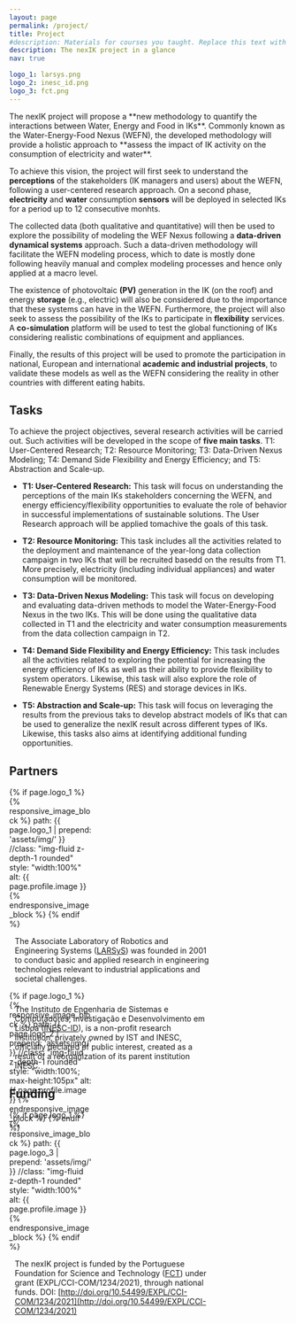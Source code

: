 ```yaml
---
layout: page
permalink: /project/
title: Project
#description: Materials for courses you taught. Replace this text with your description.
description: The nexIK project in a glance
nav: true

logo_1: larsys.png
logo_2: inesc_id.png
logo_3: fct.png
---
```


<div class='specialParagraph' markdown='1'>
The nexIK project will propose a **new methodology to quantify the interactions between Water, Energy and Food in IKs**. Commonly known as the Water-Energy-Food Nexus (WEFN), the developed methodology will provide a holistic approach to **assess the impact of IK activity on the consumption of electricity and water**.

To achieve this vision, the project will first seek to understand the **perceptions** of the stakeholders (IK managers and users) about the WEFN, following a user-centered research approach. On a second phase, **electricity** and **water** consumption **sensors** will be deployed in selected IKs for a period up to 12 consecutive monhts. 

The collected data (both qualitative and quantitative) will then be used to explore the possibility of modeling the WEF Nexus following a **data-driven dynamical systems** approach. Such a data-driven methodology will facilitate the WEFN modeling process, which to date is mostly done following heavily manual and complex modeling processes and hence only applied at a macro level.

The existence of photovoltaic **(PV)** generation in the IK (on the roof) and energy **storage** (e.g., electric) will also be considered due to the importance that these systems can have in the WEFN. Furthermore, the project will also seek to assess the possibility of the IKs to participate in **flexibility** services. A **co-simulation** platform will be used to test the global functioning of IKs considering realistic combinations of equipment and appliances.

Finally, the results of this project will be used to promote the participation in national, European and international **academic and industrial projects**, to validate these models as well as the WEFN considering the reality in other countries with different eating habits.



## Tasks

To achieve the project objectives, several research activities will be carried out. Such activities will be developed in the scope of **five main tasks**. T1: User-Centered Research; T2: Resource Monitoring; T3: Data-Driven Nexus Modeling; T4: Demand Side Flexibility and Energy Efficiency; and T5: Abstraction and Scale-up.

- **T1: User-Centered Research:** 
This task will focus on understanding the perceptions of the main IKs stakeholders concerning the WEFN, and energy efficiency/flexibility opportunities to evaluate the role of behavior in successful implementations of sustainable solutions. The User Research approach will be applied tomachive the goals of this task.

- **T2: Resource Monitoring:**
This task includes all the activities related to the deployment and maintenance of the year-long data collection campaign in two IKs that will be recruited basedd on the results from T1. More precisely, electricity (including individual appliances) and water consumption will be monitored.

- **T3: Data-Driven Nexus Modeling:**
This task will focus on developing and evaluating data-driven methods to model the Water-Energy-Food Nexus in the two IKs. This will be done using the qualitative data collected in T1 and the electricity and water consumption measurements from the data collection campaign in T2.

- **T4: Demand Side Flexibility and Energy Efficiency:**
This task includes all the activities related to exploring the potential for increasing the energy efficiency of IKs as well as their ability to provide flexibility to system operators. Likewise, this task will also explore the role of Renewable Energy Systems (RES) and storage devices in IKs.

- **T5: Abstraction and Scale-up:**
This task will focus on leveraging the results from the previous taks to develop abstract models of IKs that can be used to generalize the nexIK result across different types of IKs. Likewise, this tasks also aims at identifying additional funding opportunities.

</div>

## Partners

<div class="clearfix" style="margin-bottom:10px">
<div class="float-left" style="width:30%">
    {% if page.logo_1 %}
      {% responsive_image_block %}
        path: {{ page.logo_1 | prepend: 'assets/img/' }}
        //class: "img-fluid z-depth-1 rounded"
        style: "width:100%"
        alt: {{ page.profile.image }}
      {% endresponsive_image_block %}
    {% endif %}
</div>

<div class="float-left" style="width:70%; padding-left:10px" markdown="1">

The Associate Laboratory of Robotics and Engineering Systems ([LARSyS](https://larsys.pt)) was founded in 2001 to conduct basic and applied research in engineering technologies relevant to industrial applications and societal challenges.

</div>
</div>

<div class="clearfix" style="margin-bottom:10px">

<div class="float-left" style="width:30%; max-height:10px">
      {% if page.logo_1 %}
        {% responsive_image_block %}
          path: {{ page.logo_2 | prepend: 'assets/img/' }}
          //class: "img-fluid z-depth-1 rounded"
          style: "width:100%; max-height:105px"
          alt: {{ page.profile.image }}
        {% endresponsive_image_block %}
      {% endif %}
</div>
<div class="float-left" style="width:70%; padding-left:10px" markdown="1">

The Instituto de Engenharia de Sistemas e Computadores, Investigação e Desenvolvimento em Lisboa ([INESC-ID](https://inesc-id.pt)), is a non-profit research institution, privately owned by IST and INESC, officially declared of public interest, created as a result of a reorganization of its parent institution INESC.

</div>
</div>

## Funding

<div class="clearfix" markdown="1">

  <div class="float-left" style="width:30%">
        {% if page.logo_1 %}
          {% responsive_image_block %}
            path: {{ page.logo_3 | prepend: 'assets/img/' }}
            //class: "img-fluid z-depth-1 rounded"
            style: "width:100%"
            alt: {{ page.profile.image }}
          {% endresponsive_image_block %}
        {% endif %}
  </div>
  <div class="float-left" style="width:70%; padding-left:10px" markdown="1">

  The nexIK project is funded by the  Portuguese Foundation for Science and Technology ([FCT](https://www.fct.pt/)) under grant (EXPL/CCI-COM/1234/2021), through national funds. DOI: [http://doi.org/10.54499/EXPL/CCI-COM/1234/2021](http://doi.org/10.54499/EXPL/CCI-COM/1234/2021)

</div>

</div>



